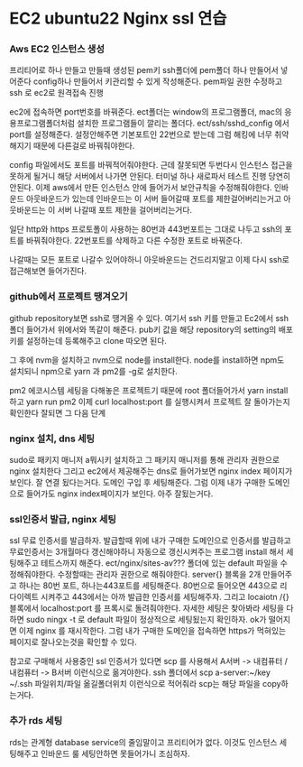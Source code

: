 # EC2 ubuntu22 Nginx ssl 연습

### Aws EC2 인스턴스 생성
프리티어로 하나 만들고 만들때 생성된 pem키 ssh폴더에 pem폴더 하나 만들어서 넣어준다
config하나 만들어서 키관리할 수 있게 작성해준다.
pem파일 권한 수정하고
ssh 로 ec2로 원격접속 진행

ec2에 접속하면 port번호를 바꿔준다.
ect폴더는 window의 프로그램폴더, mac의 응용프로그램폴더처럼 설치한 프로그램들이 깔리는 폴더다.
ect/ssh/sshd_config 에서 port를 설정해준다.
설정안해주면 기본포트인 22번으로 받는데
그럼 해킹에 너무 취약해지기 때문에 다른걸로 바꿔줘야한다.

config 파일에서도 포트를 바꿔적어줘야한다. 근데 잘못되면 두번다시 인스턴스 접근을 못하게 될거니 해당 서버에서 나가면 안된다.
터미널 하나 새로파서 테스트 진행
당연히 안된다.
이제 aws에서 만든 인스턴스 안에 들어가서 보안규칙을 수정해줘야한다.
인바운드 아웃바운드가 있는데
인바운드는 이 서버 들어갈때 포트를 제한걸어버리는거고
아웃바운드는 이 서버 나갈때 포트 제한을 걸어버리는거다.

일단 http와 https 프로토폴이 사용하는 80번과 443번포트는 그대로 나두고
ssh의 포트를 바꿔줘야한다.
22번포트를 삭제하고 다른 수정한 포트로 바꿔준다. 

나갈때는 모든 포트로 나갈수 있어야하니 아웃바운드는 건드리지말고
이제 다시 ssh로 접근해보면 들어가진다.

### github에서 프로젝트 땡겨오기
github repository보면 ssh로 땡겨올 수 있다.
여기서 ssh 키를 만들고 Ec2에서 ssh 폴더 들어가서 위에서와 똑같이 해준다. 
pub키 값을 해당 repository의 setting의 배포키를 설정하는데 등록해주고 
clone 따오면 된다.

그 후에 
nvm을 설치하고
nvm으로 node를 install한다.
node를 install하면 npm도 설치되니
npm으로 yarn 과 pm2를 -g로 설치한다.

pm2 에코시스템 세팅을 다해놓은 프로젝트기 때문에
root 폴더들어가서 yarn install하고 yarn run pm2
이제 curl localhost:port 를 실행시켜서
프로젝트 잘 돌아가는지 확인한다
잘되면 그 다음 단계

### nginx 설치, dns 세팅
sudo로 패키지 매니저 a뭐시키 설치하고
그 패키지 매니저를 통해 관리자 권한으로 nginx 설치한다
그리고 ec2에서 제공해주는 dns로 들어가보면 nginx index 페이지가 보인다.
잘 연결 됬다는거다.
도메인 구입 후 세팅해준다.
그럼 이제 내가 구매한 도메인으로 들어가도 nginx index페이지가 보인다. 
아주 잘됬는거다.

### ssl인증서 발급, nginx 세팅
ssl 무료 인증서를 발급하자.
발급할때 위에 내가 구매한 도메인으로 인증서를 발급하고 
무료인증서는 3개월마다 갱신해야하니 자동으로 갱신시켜주는 프로그램 install 해서 세팅해주고 테트스까지 해준다.
ect/nginx/sites-av??? 폴더에 있는 default 파일을 수정해줘야한다.
수정할때는 관리자 권한으로 해줘야한다. 
server{} 블록을 2개 만들어주고 하나는 80번 포트, 하나는443포트를 세팅해준다.
80번으로 들어오면 443으로 리다이렉트 시켜주고
443에서는 아까 발급한 인증서를 세팅해주자.
그리고 locaiotn /{} 블록에서 localhost:port 를 프록시로 돌려줘야한다. 자세한 세팅은 찾아봐라
세팅을 다하면 sudo ningx -t 로 default 파일이 정상적으로 세팅됬는지 확인하자.
ok가 떨어지면 이제 nginx 를 재시작한다.
그럼 내가 구매한 도메인을 접속하면 https가 먹혀있는 페이지로 잘나오는것을 확인할 수 있다.

참고로 구매해서 사용중인 ssl 인증서가 있다면 scp 를 사용해서 A서버 -> 내컴퓨터 / 내컴퓨터 -> B서버
이런식으로 옮겨야한다. ssh 폴더에서 scp a-server:~/key ~/.ssh
파일위치/파일 옮길폴더위치 이런식으로 적어줘라
scp는 해당 파일을 copy하는거다.

### 추가 rds 세팅
rds는 관계형 database service의 줄임말이고
프리티어가 없다.
이것도 인스턴스 세팅해주고 인바운드 룰 세팅안하면 못들어가니 조심하자.
